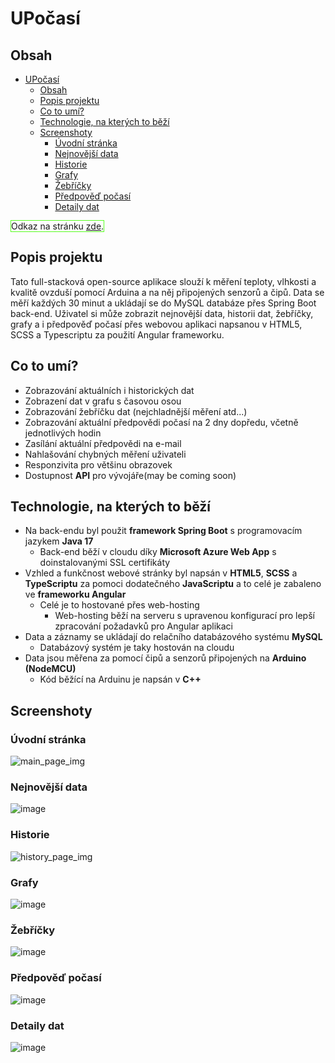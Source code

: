 # UPočasí

## Obsah
- [UPočasí](#upočasí)
  * [Obsah](#obsah)
  * [Popis projektu](#popis-projektu)
  * [Co to umí?](#co-to-umí)
  * [Technologie, na kterých to běží](#technologie-na-kterých-to-běží)
  * [Screenshoty](#screenshoty)
    + [Úvodní stránka](#úvodní-stránka)
    + [Nejnovější data](#nejnovější-data)
    + [Historie](#historie)
    + [Grafy](#grafy)
    + [Žebříčky](#žebříčky)
    + [Předpověď počasí](#předpověď-počasí)
    + [Detaily dat](#detaily-dat)

<span style="border:1px solid #59ff20">Odkaz na stránku [zde](https://krystofcejchan.cz/projects/upocasi). </span>

## Popis projektu

Tato full-stacková open-source aplikace slouží k měření teploty, vlhkosti a kvalitě ovzduší pomocí Arduina a na něj
připojených senzorů a čipů. Data se měří každých 30 minut a ukládají se do MySQL databáze přes Spring Boot back-end.
Uživatel si může zobrazit nejnovější data, historii dat, žebříčky, grafy a i předpověď počasí přes webovou aplikaci
napsanou v HTML5, SCSS a Typescriptu za použití Angular frameworku.

## Co to umí?

- Zobrazování aktuálních i historických dat
- Zobrazení dat v grafu s časovou osou
- Zobrazování žebříčku dat (nejchladnější měření atd...)
- Zobrazování aktuální předpovědi počasí na 2 dny dopředu, včetně jednotlivých hodin
- Zasílání aktuální předpovědi na e-mail
- Nahlašování chybných měření uživateli
- Responzivita pro většinu obrazovek
- Dostupnost **API** pro vývojáře(may be coming soon)

## Technologie, na kterých to běží

- Na back-endu byl použit **framework Spring Boot** s programovacím jazykem **Java 17**
  - Back-end běží v cloudu díky **Microsoft Azure Web App** s doinstalovanými SSL certifikáty
- Vzhled a funkčnost webové stránky byl napsán v **HTML5**, **SCSS** a **TypeScriptu** za pomoci dodatečného **JavaScriptu** a
  to celé je zabaleno ve **frameworku Angular**
  - Celé je to hostované přes web-hosting
    - Web-hosting běží na serveru s upravenou konfigurací pro lepší zpracování požadavků pro Angular aplikaci
- Data a záznamy se ukládají do relačního databázového systému **MySQL**
  - Databázový systém je taky hostován na cloudu
- Data jsou měřena za pomocí čipů a senzorů připojených na **Arduino (NodeMCU)**
  - Kód běžící na Arduinu je napsán v **C++**

## Screenshoty
### Úvodní stránka
![main_page_img](https://user-images.githubusercontent.com/40124530/222465453-caf85467-4b7b-4c4e-a6b5-b8977748a1fa.png)

### Nejnovější data
![image](https://user-images.githubusercontent.com/40124530/222467797-1f0b8ecf-cf9f-43aa-a2f6-53b0f16a83e9.png)

### Historie
![history_page_img](https://user-images.githubusercontent.com/40124530/222465847-4225f37b-1a23-41b6-ad46-a0d0d4fffa19.png)

### Grafy
![image](https://user-images.githubusercontent.com/40124530/222468061-aaefe3ab-0005-40d1-bbf3-6e52f0625557.png)

### Žebříčky
![image](https://user-images.githubusercontent.com/40124530/222466122-d938f806-97a1-45be-adcc-1944b94659df.png)

### Předpověď počasí
![image](https://user-images.githubusercontent.com/40124530/222466376-4147e19e-fac6-497b-8e25-54a42a75b885.png)

### Detaily dat
![image](https://user-images.githubusercontent.com/40124530/222467129-81644761-649c-46cb-a2d8-58a795702545.png)

